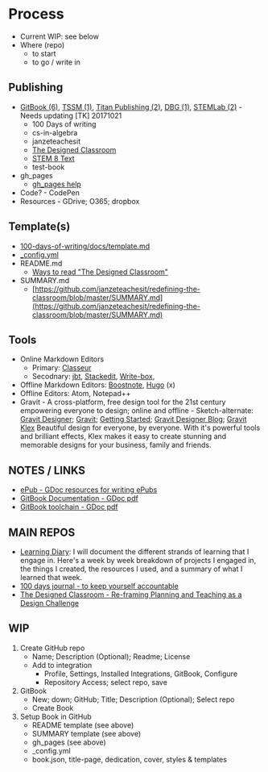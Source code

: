 # Process
- Current WIP: see below
- Where (repo)
  - to start
  - to go / write in
## Publishing
- [GitBook \(6\)](https://www.gitbook.com/@janzeteachesit), [TSSM \(1\)](https://www.gitbook.com/@tssm), [Titan Publishing \(2\)](https://www.gitbook.com/@templeton-titan-publishing), [DBG \(1\)](https://www.gitbook.com/@dream-big-games), [STEMLab \(2\)](https://www.gitbook.com/@templeton-stem) - Needs updating \[TK\] 20171021
    - 100 Days of writing
    - cs-in-algebra 
    - janzeteachesit 
    - [The Designed Classroom](https://www.gitbook.com/book/janzeteachesit/redefining-the-classroom/edit#/edit/master/README.md?_k=w75ejv)
    - [STEM 8 Text](https://www.gitbook.com/book/janzeteachesit/stem-8-text/edit#/edit/master/README.md?_k=na3eu8)
    - test-book 
- gh_pages
    - [gh_pages help](https://help.github.com/categories/customizing-github-pages/)
- Code? - CodePen
- Resources - GDrive; O365; dropbox
## Template(s)
- [100-days-of-writing/docs/template.md](https://github.com/janzeteachesit/100-days-of-writing/blob/master/docs/template.md)
- [\_config.yml](https://github.com/janzeteachesit/stem8-text/blob/master/_config.yml)
- README.md
    - [Ways to read "The Designed Classroom"](https://github.com/janzeteachesit/redefining-the-classroom/blob/master/README.md)
- SUMMARY.md
    - [https://github.com/janzeteachesit/redefining-the-classroom/blob/master/SUMMARY.md](https://github.com/janzeteachesit/redefining-the-classroom/blob/master/SUMMARY.md)
## Tools
- Online Markdown Editors 
    - Primary: [Classeur](https://app.classeur.io/)
    - Secodnary: [jbt](http://jbt.github.io/markdown-editor/),  [Stackedit](https://stackedit.io/editor#), [Write-box](https://write-box.appspot.com/), 
- Offline Markdown Editors: [Boostnote](https://boostnote.io/), [Hugo](https://gohugo.io/) \(x\)
- Offline Editors: Atom, Notepad++
- Gravit - A cross-platform, free design tool for the 21st century empowering everyone to design; online and offline - Sketch-alternate: [Gravit Designer](https://designer.io/); [Gravit](https://gravit.io/); [Getting Started](https://gravit.io/documentation/4yjdn2lTl/Getting-Started); [Gravit Designer Blog](https://medium.com/gravitdesigner); [Gravit Klex](https://klex.io/?_ga=2.219691930.263891541.1508627566-1621161276.1508627566) Beautiful design for everyone, by everyone.  With it's powerful tools and brilliant effects, Klex makes it easy to create stunning and memorable designs for your business, family and friends.

## NOTES / LINKS
- [ePub - GDoc resources for writing ePubs](https://drive.google.com/open?id=18hhgmvHMyYw80P6b2apHp-vd6kirVl36XCPPiF4DG1Y)
- [GitBook Documentation - GDoc pdf](https://drive.google.com/open?id=0BysMfTbvAUUVcVVlaHdFb0lLUFE)
- [GitBook toolchain - GDoc pdf](https://drive.google.com/open?id=0BysMfTbvAUUVVi13ZTREOFEwTE0)
## MAIN REPOS
- [Learning Diary](https://github.com/janzeteachesit/Learning-Diary): I will document the different strands of learning that I engage in. Here's a week by week breakdown of projects I engaged in, the things I created, the resources I used, and a summary of what I learned that week.
- [100 days journal - to keep yourself accountable](https://github.com/janzeteachesit/100-days-of-writing)
- [The Designed Classroom - Re-framing Planning and Teaching as a Design Challenge](https://github.com/janzeteachesit/redefining-the-classroom)
## WIP
1. Create GitHub repo
    - Name; Description (Optional); Readme; License 
    - Add to integration
      - Profile, Settings, Installed Integrations, GitBook, Configure
      - Repository Access; select repo, save
2. GitBook
    - New; down; GitHub; Title; Description (Optional); Select repo
    - Create Book
3. Setup Book in GitHub
    - README template (see above)
    - SUMMARY template (see above)
    - gh_pages (see above)
    - \_config.yml
    - book.json, title-page, dedication, cover, styles & templates


